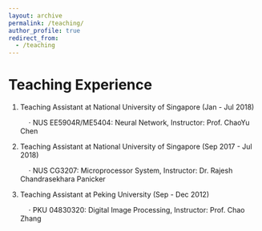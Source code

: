 ```yaml
---
layout: archive
permalink: /teaching/
author_profile: true
redirect_from:
  - /teaching
---
```


 
Teaching Experience
======

1) Teaching Assistant at National University of Singapore (Jan - Jul 2018)

   $\quad\cdot$ NUS EE5904R/ME5404: Neural Network, Instructor: Prof. ChaoYu Chen



2) Teaching Assistant at National University of Singapore (Sep 2017 - Jul 2018)

   $\quad\cdot$ NUS CG3207: Microprocessor System, Instructor: Dr. Rajesh Chandrasekhara Panicker



3) Teaching Assistant at Peking University (Sep - Dec 2012)
   
   $\quad\cdot$ PKU 04830320: Digital Image Processing, Instructor: Prof. Chao Zhang

